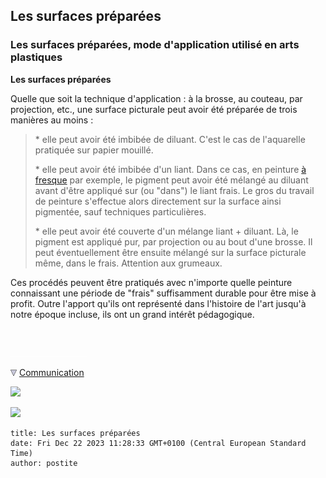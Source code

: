 ## Les surfaces préparées
### Les surfaces préparées, mode d'application utilisé en arts plastiques
 **Les surfaces préparées**  

Quelle que soit la technique d'application : à la brosse, au couteau, par projection, etc., une surface picturale peut avoir été préparée de trois manières au moins :

> \* elle peut avoir été imbibée de diluant. C'est le cas de l'aquarelle pratiquée sur papier mouillé.
> 
> \* elle peut avoir été imbibée d'un liant. Dans ce cas, en peinture [à fresque](fresque.html) par exemple, le pigment peut avoir été mélangé au diluant avant d'être appliqué sur (ou "dans") le liant frais. Le gros du travail de peinture s'effectue alors directement sur la surface ainsi pigmentée, sauf techniques particulières.
> 
> \* elle peut avoir été couverte d'un mélange liant + diluant. Là, le pigment est appliqué pur, par projection ou au bout d'une brosse. Il peut éventuellement être ensuite mélangé sur la surface picturale même, dans le frais. Attention aux grumeaux.

Ces procédés peuvent être pratiqués avec n'importe quelle peinture connaissant une période de "frais" suffisamment durable pour être mise à profit. Outre l'apport qu'ils ont représenté dans l'histoire de l'art jusqu'à notre époque incluse, ils ont un grand intérêt pédagogique.



 

 ![](images/transparent122x1.gif)

![](images/flechebas.gif) [Communication](http://www.artrealite.com/annonceurs.htm) 

[![](https://cbonvin.fr/sites/regie.artrealite.com/visuels/campagne1.png)](index-2.html#20131014)

![](https://cbonvin.fr/sites/regie.artrealite.com/visuels/campagne2.png)
```
title: Les surfaces préparées
date: Fri Dec 22 2023 11:28:33 GMT+0100 (Central European Standard Time)
author: postite
```
